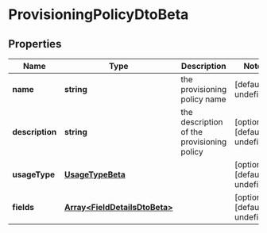 # ProvisioningPolicyDtoBeta

## Properties

Name | Type | Description | Notes
------------ | ------------- | ------------- | -------------
**name** | **string** | the provisioning policy name | [default to undefined]
**description** | **string** | the description of the provisioning policy | [optional] [default to undefined]
**usageType** | [**UsageTypeBeta**](UsageTypeBeta.md) |  | [optional] [default to undefined]
**fields** | [**Array&lt;FieldDetailsDtoBeta&gt;**](FieldDetailsDtoBeta.md) |  | [optional] [default to undefined]

